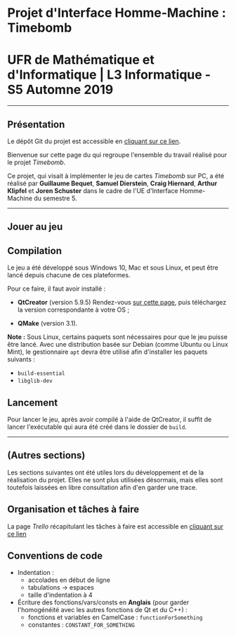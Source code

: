 # Projet d'Interface Homme-Machine : Timebomb

# UFR de Mathématique et d'Informatique | L3 Informatique - S5 Automne 2019




------------------------------------------------------------------------------

## Présentation


Le dépôt Git du projet est accessible en
[cliquant sur ce lien](https://git.unistra.fr/joren.schuster/ihm-projet).

Bienvenue sur cette page du qui regroupe l'ensemble du travail réalisé 
pour le projet *Timebomb*.

Ce projet, qui visait à implémenter le jeu de cartes *Timebomb* sur PC, a été
réalisé par **Guillaume Bequet**, **Samuel Dierstein**,
**Craig Hiernard**, **Arthur Klipfel** et **Joren Schuster** dans le cadre
de l'UE d'Interface Homme-Machine du semestre 5.





------------------------------------------------------------------------------

## Jouer au jeu



Compilation
-----------


Le jeu a été développé sous Windows 10, Mac et sous Linux, et peut être lancé
depuis chacune de ces plateformes.

Pour ce faire, il faut avoir installé :

- **QtCreator** (version 5.9.5)
  Rendez-vous
  [sur cette page](https://download.qt.io/official_releases/qt/5.9/5.9.5/),
  puis téléchargez la version correspondante à votre OS ;

- **QMake** (version 3.1).


**Note :**
Sous Linux, certains paquets sont nécessaires pour que le jeu puisse être
lancé. Avec une distribution basée sur Debian (comme Ubuntu ou Linux Mint), le
gestionnaire `apt` devra être utilisé afin d'installer les paquets suivants :

 - `build-essential`
 - `libglib-dev`




Lancement
---------

Pour lancer le jeu, après avoir compilé à l'aide de QtCreator, il suffit de
lancer l'exécutable qui aura été créé dans le dossier de `build`.




------------------------------------------------------------------------------

## (Autres sections)


Les sections suivantes ont été utiles lors du développement et de la réalisation
du projet. Elles ne sont plus utilisées désormais, mais elles sont toutefois
laissées en libre consultation afin d'en garder une trace.




Organisation et tâches à faire
------------------------------

La page *Trello* récapitulant les tâches à faire est accessible en
[cliquant sur ce lien](https://trello.com/b/0XbpDYb0/timebomb)




Conventions de code
-------------------

- Indentation :
    - accolades en début de ligne
    - tabulations -> espaces
    - taille d'indentation à 4
- Écriture des fonctions/vars/consts en **Anglais** (pour garder 
  l'homogénéité avec les autres fonctions de Qt et du C++) :
    - fonctions et variables en CamelCase : `functionForSomething`
    - constantes : `CONSTANT_FOR_SOMETHING`
